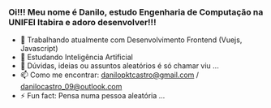 ### Oi!!! Meu nome é Danilo, estudo Engenharia de Computação na UNIFEI Itabira e adoro desenvolver!!!

- 🔭 Trabalhando atualmente com Desenvolvimento Frontend (Vuejs, Javascript)
- 🌱 Estudando Inteligência Artificial
- 💬 Dúvidas, ideias ou assuntos aleatórios é só chamar viu ...
- 📫 Como me encontrar: danilopktcastro@gmail.com / danilocastro_09@outlook.com
- ⚡ Fun fact: Pensa numa pessoa aleatória ...


<!--
**danilo-dcs/danilo-dcs** is a ✨ _special_ ✨ repository because its `README.md` (this file) appears on your GitHub profile.

Here are some ideas to get you started:

- 🔭 I’m currently working on ...
- 🌱 I’m currently learning ...
- 👯 I’m looking to collaborate on ...
- 🤔 I’m looking for help with ...
- 💬 Ask me about ...
- 📫 How to reach me: ...
- 😄 Pronouns: ...
- ⚡ Fun fact: ...
-->
